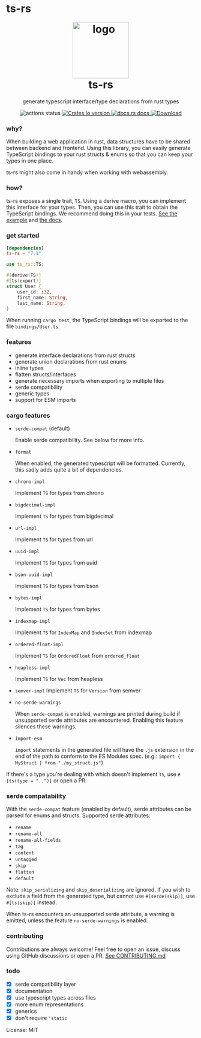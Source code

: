 # ts-rs

<h1 align="center" style="padding-top: 0; margin-top: 0;">
<img width="150px" src="https://raw.githubusercontent.com/Aleph-Alpha/ts-rs/main/logo.png" alt="logo">
<br/>
ts-rs
</h1>
<p align="center">
generate typescript interface/type declarations from rust types
</p>

<div align="center">
<!-- Github Actions -->
<img src="https://img.shields.io/github/actions/workflow/status/Aleph-Alpha/ts-rs/test.yml?branch=main" alt="actions status" />
<a href="https://crates.io/crates/ts-rs">
<img src="https://img.shields.io/crates/v/ts-rs.svg?style=flat-square"
alt="Crates.io version" />
</a>
<a href="https://docs.rs/ts-rs">
<img src="https://img.shields.io/badge/docs-latest-blue.svg?style=flat-square"
alt="docs.rs docs" />
</a>
<a href="https://crates.io/crates/ts-rs">
<img src="https://img.shields.io/crates/d/ts-rs.svg?style=flat-square"
alt="Download" />
</a>
</div>

### why?
When building a web application in rust, data structures have to be shared between backend and frontend.
Using this library, you can easily generate TypeScript bindings to your rust structs & enums so that you can keep your
types in one place.

ts-rs might also come in handy when working with webassembly.

### how?
ts-rs exposes a single trait, `TS`. Using a derive macro, you can implement this interface for your types.
Then, you can use this trait to obtain the TypeScript bindings.
We recommend doing this in your tests.
[See the example](https://github.com/Aleph-Alpha/ts-rs/blob/main/example/src/lib.rs) and [the docs](https://docs.rs/ts-rs/latest/ts_rs/).

### get started
```toml
[dependencies]
ts-rs = "7.1"
```

```rust
use ts_rs::TS;

#[derive(TS)]
#[ts(export)]
struct User {
    user_id: i32,
    first_name: String,
    last_name: String,
}
```
When running `cargo test`, the TypeScript bindings will be exported to the file `bindings/User.ts`.

### features
- generate interface declarations from rust structs
- generate union declarations from rust enums
- inline types
- flatten structs/interfaces
- generate necessary imports when exporting to multiple files
- serde compatibility
- generic types
- support for ESM imports

### cargo features
- `serde-compat` (default)

  Enable serde compatibility. See below for more info.
- `format`

  When enabled, the generated typescript will be formatted.
  Currently, this sadly adds quite a bit of dependencies.
- `chrono-impl`

  Implement `TS` for types from chrono
- `bigdecimal-impl`

  Implement `TS` for types from bigdecimal
- `url-impl`

  Implement `TS` for types from url
- `uuid-impl`

  Implement `TS` for types from uuid
- `bson-uuid-impl`

  Implement `TS` for types from bson
- `bytes-impl`

  Implement `TS` for types from bytes
- `indexmap-impl`

  Implement `TS` for `IndexMap` and `IndexSet` from indexmap

- `ordered-float-impl`

  Implement `TS` for `OrderedFloat` from `ordered_float`

- `heapless-impl`

  Implement `TS` for `Vec` from heapless

- `semver-impl`
  Implement `TS` for `Version` from semver

- `no-serde-warnings`

  When `serde-compat` is enabled, warnings are printed during build if unsupported serde
  attributes are encountered. Enabling this feature silences these warnings.

- `import-esm`

  `import` statements in the generated file will have the `.js` extension in the end of
  the path to conform to the ES Modules spec. (e.g.: `import { MyStruct } from "./my_struct.js"`)

If there's a type you're dealing with which doesn't implement `TS`, use `#[ts(type = "..")]` or open a PR.

### serde compatability
With the `serde-compat` feature (enabled by default), serde attributes can be parsed for enums and structs.
Supported serde attributes:
- `rename`
- `rename-all`
- `rename-all-fields`
- `tag`
- `content`
- `untagged`
- `skip`
- `flatten`
- `default`

Note: `skip_serializing` and `skip_deserializing` are ignored. If you wish to exclude a field
from the generated type, but cannot use `#[serde(skip)]`, use `#[ts(skip)]` instead.

When ts-rs encounters an unsupported serde attribute, a warning is emitted, unless the feature `no-serde-warnings` is enabled.

### contributing
Contributions are always welcome!
Feel free to open an issue, discuss using GitHub discussions or open a PR.
[See CONTRIBUTING.md](https://github.com/Aleph-Alpha/ts-rs/blob/main/CONTRIBUTING.md)

### todo
- [x] serde compatibility layer
- [x] documentation
- [x] use typescript types across files
- [x] more enum representations
- [x] generics
- [x] don't require `'static`

License: MIT
